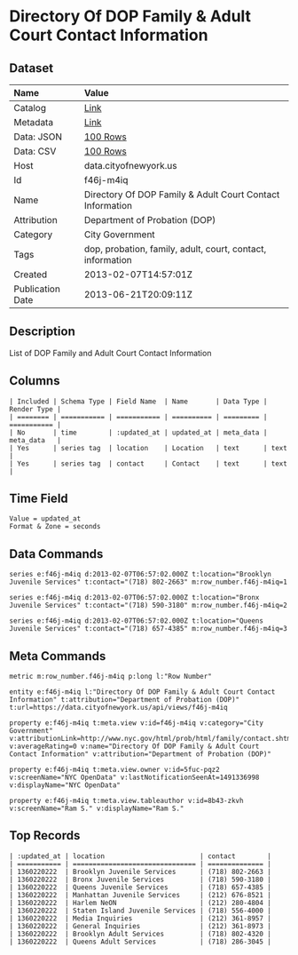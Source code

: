 # Directory Of DOP Family & Adult Court Contact Information

## Dataset

| Name | Value |
| :--- | :---- |
| Catalog | [Link](https://catalog.data.gov/dataset/directory-of-dop-family-adult-court-contact-information-a54b0) |
| Metadata | [Link](https://data.cityofnewyork.us/api/views/f46j-m4iq) |
| Data: JSON | [100 Rows](https://data.cityofnewyork.us/api/views/f46j-m4iq/rows.json?max_rows=100) |
| Data: CSV | [100 Rows](https://data.cityofnewyork.us/api/views/f46j-m4iq/rows.csv?max_rows=100) |
| Host | data.cityofnewyork.us |
| Id | f46j-m4iq |
| Name | Directory Of DOP Family & Adult Court Contact Information |
| Attribution | Department of Probation (DOP) |
| Category | City Government |
| Tags | dop, probation, family, adult, court, contact, information |
| Created | 2013-02-07T14:57:01Z |
| Publication Date | 2013-06-21T20:09:11Z |

## Description

List of DOP Family and Adult Court Contact Information

## Columns

```ls
| Included | Schema Type | Field Name  | Name       | Data Type | Render Type |
| ======== | =========== | =========== | ========== | ========= | =========== |
| No       | time        | :updated_at | updated_at | meta_data | meta_data   |
| Yes      | series tag  | location    | Location   | text      | text        |
| Yes      | series tag  | contact     | Contact    | text      | text        |
```

## Time Field

```ls
Value = updated_at
Format & Zone = seconds
```

## Data Commands

```ls
series e:f46j-m4iq d:2013-02-07T06:57:02.000Z t:location="Brooklyn Juvenile Services" t:contact="(718) 802-2663" m:row_number.f46j-m4iq=1

series e:f46j-m4iq d:2013-02-07T06:57:02.000Z t:location="Bronx Juvenile Services" t:contact="(718) 590-3180" m:row_number.f46j-m4iq=2

series e:f46j-m4iq d:2013-02-07T06:57:02.000Z t:location="Queens Juvenile Services" t:contact="(718) 657-4385" m:row_number.f46j-m4iq=3
```

## Meta Commands

```ls
metric m:row_number.f46j-m4iq p:long l:"Row Number"

entity e:f46j-m4iq l:"Directory Of DOP Family & Adult Court Contact Information" t:attribution="Department of Probation (DOP)" t:url=https://data.cityofnewyork.us/api/views/f46j-m4iq

property e:f46j-m4iq t:meta.view v:id=f46j-m4iq v:category="City Government" v:attributionLink=http://www.nyc.gov/html/prob/html/family/contact.shtml v:averageRating=0 v:name="Directory Of DOP Family & Adult Court Contact Information" v:attribution="Department of Probation (DOP)"

property e:f46j-m4iq t:meta.view.owner v:id=5fuc-pqz2 v:screenName="NYC OpenData" v:lastNotificationSeenAt=1491336998 v:displayName="NYC OpenData"

property e:f46j-m4iq t:meta.view.tableauthor v:id=8b43-zkvh v:screenName="Ram S." v:displayName="Ram S."
```

## Top Records

```ls
| :updated_at | location                        | contact        | 
| =========== | =============================== | ============== | 
| 1360220222  | Brooklyn Juvenile Services      | (718) 802-2663 | 
| 1360220222  | Bronx Juvenile Services         | (718) 590-3180 | 
| 1360220222  | Queens Juvenile Services        | (718) 657-4385 | 
| 1360220222  | Manhattan Juvenile Services     | (212) 676-8521 | 
| 1360220222  | Harlem NeON                     | (212) 280-4804 | 
| 1360220222  | Staten Island Juvenile Services | (718) 556-4000 | 
| 1360220222  | Media Inquiries                 | (212) 361-8957 | 
| 1360220222  | General Inquiries               | (212) 361-8973 | 
| 1360220222  | Brooklyn Adult Services         | (718) 802-4320 | 
| 1360220222  | Queens Adult Services           | (718) 286-3045 | 
```